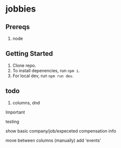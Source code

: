 # jobbies

## Prereqs

1. node

## Getting Started

1. Clone repo.
2. To install depenencies, run `npm i`.
3. For local dev, run `npm run dev`.

## todo

1. columns, dnd


> [!IMPORTANT]
> testing
>





show basic company/job/expeceted compensation info

move between columns (manually)
add 'events'